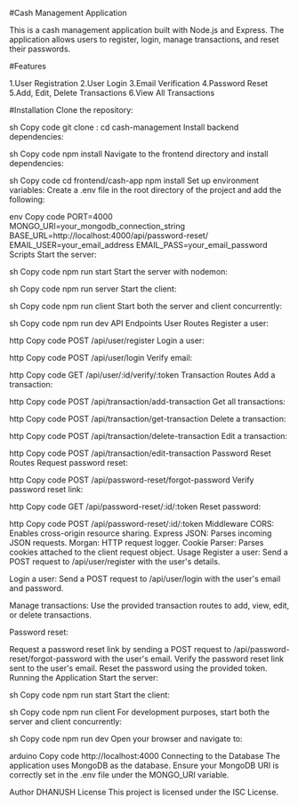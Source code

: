 #Cash Management Application

This is a cash management application built with Node.js and Express. The application allows users to register, login, manage transactions, and reset their passwords.

#Features

1.User Registration
2.User Login
3.Email Verification
4.Password Reset
5.Add, Edit, Delete Transactions
6.View All Transactions


#Installation
Clone the repository:

sh
Copy code
git clone : 
cd cash-management
Install backend dependencies:

sh
Copy code
npm install
Navigate to the frontend directory and install dependencies:

sh
Copy code
cd frontend/cash-app
npm install
Set up environment variables:
Create a .env file in the root directory of the project and add the following:

env
Copy code
PORT=4000
MONGO_URI=your_mongodb_connection_string
BASE_URL=http://localhost:4000/api/password-reset/
EMAIL_USER=your_email_address
EMAIL_PASS=your_email_password
Scripts
Start the server:

sh
Copy code
npm run start
Start the server with nodemon:

sh
Copy code
npm run server
Start the client:

sh
Copy code
npm run client
Start both the server and client concurrently:

sh
Copy code
npm run dev
API Endpoints
User Routes
Register a user:

http
Copy code
POST /api/user/register
Login a user:

http
Copy code
POST /api/user/login
Verify email:

http
Copy code
GET /api/user/:id/verify/:token
Transaction Routes
Add a transaction:

http
Copy code
POST /api/transaction/add-transaction
Get all transactions:

http
Copy code
POST /api/transaction/get-transaction
Delete a transaction:

http
Copy code
POST /api/transaction/delete-transaction
Edit a transaction:

http
Copy code
POST /api/transaction/edit-transaction
Password Reset Routes
Request password reset:

http
Copy code
POST /api/password-reset/forgot-password
Verify password reset link:

http
Copy code
GET /api/password-reset/:id/:token
Reset password:

http
Copy code
POST /api/password-reset/:id/:token
Middleware
CORS: Enables cross-origin resource sharing.
Express JSON: Parses incoming JSON requests.
Morgan: HTTP request logger.
Cookie Parser: Parses cookies attached to the client request object.
Usage
Register a user:
Send a POST request to /api/user/register with the user's details.

Login a user:
Send a POST request to /api/user/login with the user's email and password.

Manage transactions:
Use the provided transaction routes to add, view, edit, or delete transactions.

Password reset:

Request a password reset link by sending a POST request to /api/password-reset/forgot-password with the user's email.
Verify the password reset link sent to the user's email.
Reset the password using the provided token.
Running the Application
Start the server:

sh
Copy code
npm run start
Start the client:

sh
Copy code
npm run client
For development purposes, start both the server and client concurrently:

sh
Copy code
npm run dev
Open your browser and navigate to:

arduino
Copy code
http://localhost:4000
Connecting to the Database
The application uses MongoDB as the database. Ensure your MongoDB URI is correctly set in the .env file under the MONGO_URI variable.

Author
DHANUSH
License
This project is licensed under the ISC License.










